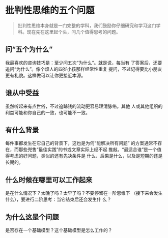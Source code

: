 # 批判性思维的五个问题

> 批判性思维本身就是一门完整的学科，我们鼓励你仔细研究和学习这门学科。现在先在这里起个头，问几个值得思考的问题。

## 问“五个为什么”
我最喜欢的咨询技巧是：至少问五次“为什么”。就是说，每当有
了答案后，还要追问“为什么”。像个烦人的四岁小孩那样经常性重复
提问，不过记得要比小朋友更有礼貌。这样做可以让你更接近本源。

## 谁从中受益
虽然听起来有点世俗，不过追踪钱的流动更容易理清脉络。其他
人或其他组织的利益可能和你自己的一致，也可能不一致。

## 有什么背景
每件事都发生在它自己的背景下，这也是为何“能解决所有问题”
的方案通常不存在，而那些兜售“最佳实践”的书或文章实际上经不起
推敲。“最适合谁”是一个值得考虑的好问题，类似的还有先决条件是
什么、后果是什么，以及是短期的还是长期的。

## 什么时候在哪里可以工作起来
是在什么情况下？太晚了吗？太早了吗？不要停留在一阶思维下
（接下来会发生什么），要进行二阶思考：当它结束后还会发生什
么？

## 为什么这是个问题
是否存在一个基础模型？这个基础模型是怎么工作的？

